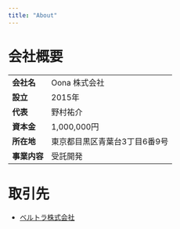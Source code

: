 ```yaml
---
title: "About"
---
```


# 会社概要

|    |    |
|----|----|
| **会社名** | Oona 株式会社 |
| **設立** | 2015年 |
| **代表** | 野村祐介 |
| **資本金** | 1,000,000円 |
| **所在地** | 東京都目黒区青葉台3丁目6番9号 |
| **事業内容** | 受託開発 |

# 取引先

- [ベルトラ株式会社](https://www.veltra.com/jp/)
